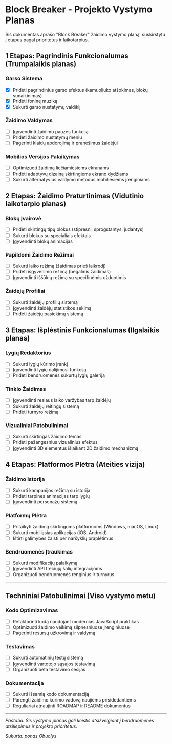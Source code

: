 # Block Breaker - Projekto Vystymo Planas

Šis dokumentas aprašo "Block Breaker" žaidimo vystymo planą, suskirstytu į etapus pagal prioritetus ir laikotarpius.

## 1 Etapas: Pagrindinis Funkcionalumas (Trumpalaikis planas)

### Garso Sistema
- [x] Pridėti pagrindinius garso efektus (kamuoliuko atšokimas, blokų sunaikinimas)
- [x] Pridėti foninę muziką
- [x] Sukurti garso nustatymų valdiklį

### Žaidimo Valdymas
- [ ] Įgyvendinti žaidimo pauzės funkciją
- [ ] Pridėti žaidimo nustatymų meniu
- [ ] Pagerinti klaidų apdorojimą ir pranešimus žaidėjui

### Mobilios Versijos Palaikymas
- [ ] Optimizuoti žaidimą liečiamiesiems ekranams
- [ ] Pridėti adaptyvų dizainą skirtingiems ekrano dydžiams
- [ ] Sukurti alternatyvius valdymo metodus mobiliesiems įrenginiams

## 2 Etapas: Žaidimo Praturtinimas (Vidutinio laikotarpio planas)

### Blokų Įvairovė
- [ ] Pridėti skirtingų tipų blokus (stipresni, sprogstantys, judantys)
- [ ] Sukurti blokus su specialiais efektais
- [ ] Įgyvendinti blokų animacijas

### Papildomi Žaidimo Režimai
- [ ] Sukurti laiko režimą (žaidimas prieš laikrodį)
- [ ] Pridėti išgyvenimo režimą (begalinis žaidimas)
- [ ] Įgyvendinti iššūkių režimą su specifinėmis užduotimis

### Žaidėjų Profiliai
- [ ] Sukurti žaidėjų profilių sistemą
- [ ] Įgyvendinti žaidėjų statistikos sekimą
- [ ] Pridėti žaidėjų pasiekimų sistemą

## 3 Etapas: Išplėstinis Funkcionalumas (Ilgalaikis planas)

### Lygių Redaktorius
- [ ] Sukurti lygių kūrimo įrankį
- [ ] Įgyvendinti lygių dalijimosi funkciją
- [ ] Pridėti bendruomenės sukurtų lygių galeriją

### Tinklo Žaidimas
- [ ] Įgyvendinti realaus laiko varžybas tarp žaidėjų
- [ ] Sukurti žaidėjų reitingų sistemą
- [ ] Pridėti turnyro režimą

### Vizualiniai Patobulinimai
- [ ] Sukurti skirtingas žaidimo temas
- [ ] Pridėti pažangesnius vizualinius efektus
- [ ] Įgyvendinti 3D elementus išlaikant 2D žaidimo mechanizmą

## 4 Etapas: Platformos Plėtra (Ateities vizija)

### Žaidimo Istorija
- [ ] Sukurti kampanijos režimą su istorija
- [ ] Pridėti tarpines animacijas tarp lygių
- [ ] Įgyvendinti personažų sistemą

### Platformų Plėtra
- [ ] Pritaikyti žaidimą skirtingoms platformoms (Windows, macOS, Linux)
- [ ] Sukurti mobiliąsias aplikacijas (iOS, Android)
- [ ] Ištirti galimybes žaisti per naršyklių praplėtimus

### Bendruomenės Įtraukimas
- [ ] Sukurti modifikacijų palaikymą
- [ ] Įgyvendinti API trečiųjų šalių integracijoms
- [ ] Organizuoti bendruomenės renginius ir turnyrus

---

## Techniniai Patobulinimai (Viso vystymo metu)

### Kodo Optimizavimas
- [ ] Refaktorinti kodą naudojant modernias JavaScript praktikas
- [ ] Optimizuoti žaidimo veikimą silpnesniuose įrenginiuose
- [ ] Pagerinti resursų užkrovimą ir valdymą

### Testavimas
- [ ] Sukurti automatinių testų sistemą
- [ ] Įgyvendinti vartotojo sąsajos testavimą
- [ ] Organizuoti beta testavimo sesijas

### Dokumentacija
- [ ] Sukurti išsamią kodo dokumentaciją
- [ ] Parengti žaidimo kūrimo vadovą naujiems prisidedantiems
- [ ] Reguliariai atnaujinti ROADMAP ir README dokumentus

---

*Pastaba: Šis vystymo planas gali keistis atsižvelgiant į bendruomenės atsiliepimus ir projekto prioritetus.*

*Sukurta: ponas Obuolys* 